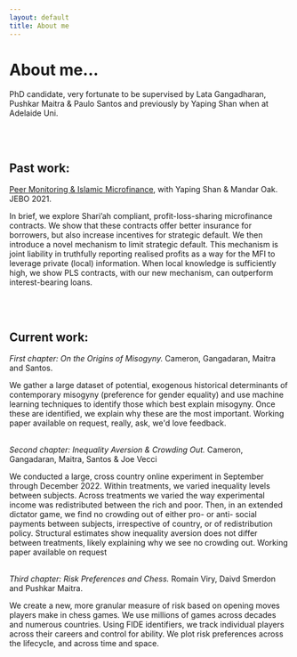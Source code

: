 ```yaml
---
layout: default
title: About me
---
```



# About me... 

PhD candidate, very fortunate to be supervised by Lata Gangadharan, Pushkar Maitra & Paulo Santos and previously by Yaping Shan when at Adelaide Uni.

<br><br>
## Past work:

[Peer Monitoring & Islamic Microfinance](https://doi.org/10.1016/j.jebo.2021.02.001), with Yaping Shan & Mandar Oak. JEBO 2021.

In brief, we explore Shari’ah compliant, profit-loss-sharing microfinance contracts. We show that these contracts offer better insurance for borrowers, but also increase incentives for strategic default. We then introduce a novel mechanism to limit strategic default. This mechanism is joint liability in truthfully reporting realised profits as a way for the MFI to leverage private (local) information. When local knowledge is sufficiently high, we show PLS contracts, with our new mechanism, can outperform interest-bearing loans. 


<br><br>
## Current work:
<em>First chapter: On the Origins of Misogyny.</em> Cameron, Gangadaran, Maitra and Santos.

We gather a large dataset of potential, exogenous historical determinants of contemporary misogyny (preference for gender equality) and use machine learning techniques to identify those which best explain misogyny. Once these are identified, we explain why these are the most important. Working paper available on request, really, ask, we'd love feedback.

<br>
<em>Second chapter: Inequality Aversion & Crowding Out.</em> Cameron, Gangadaran, Maitra, Santos & Joe Vecci 	

We conducted a large, cross country online experiment in September through December 2022. Within treatments, we varied inequality levels between subjects. Across treatments we varied the way experimental income was redistributed between the rich and poor. Then, in an extended dictator game, we find no crowding out of either pro- or anti- social payments between subjects, irrespective of country, or of redistribution policy. Structural estimates show inequality aversion does not differ between treatments, likely explaining why we see no crowding out. Working paper available on request

<br>
<em>Third chapter: Risk Preferences and Chess.</em> Romain Viry, Daivd Smerdon and Pushkar Maitra. 

We create a new, more granular measure of risk based on opening moves players make in chess games. We use millions of games across decades and numerous countries. Using FIDE identifiers, we track individual players across their careers and control for ability. We plot risk preferences across the lifecycle, and across time and space.